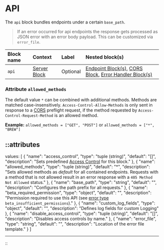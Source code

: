 # API

The `api` block bundles endpoints under a certain `base_path`.

> If an error occurred for api endpoints the response gets processed
as JSON error with an error body payload. This can be customized via `error_file`.

| Block name | Context                       | Label    | Nested block(s)                                                                                                 |
|:-----------|:------------------------------|:---------|:----------------------------------------------------------------------------------------------------------------|
| `api`      | [Server Block](server) | Optional | [Endpoint Block(s)](endpoint), [CORS Block](cors), [Error Handler Block(s)](error_handler) |


### Attribute `allowed_methods`

The default value `*` can be combined with additional methods. Methods are matched case-insensitively. `Access-Control-Allow-Methods` is only sent in response to a [CORS](cors) preflight request, if the method requested by `Access-Control-Request-Method` is an allowed method.

**Example:** `allowed_methods = ["GET", "POST"]` or `allowed_methods = ["*", "BREW"]`

::attributes
---
values: [
  {
    "name": "access_control",
    "type": "tuple (string)",
    "default": "[]",
    "description": "Sets predefined [Access Control](#access-control) for this block."
  },
  {
    "name": "allowed_methods",
    "type": "tuple (string)",
    "default": "*",
    "description": "Sets allowed methods as _default_ for all contained endpoints. Requests with a method that is not allowed result in an error response with a `405 Method Not Allowed` status."
  },
  {
    "name": "base_path",
    "type": "string",
    "default": "",
    "description": "Configures the path prefix for all requests."
  },
  {
    "name": "beta_required_permission",
    "type": "object",
    "default": "",
    "description": "Permission required to use this API (see [error type](/configuration/error-handling#error-types) `beta_insufficient_permissions`)."
  },
  {
    "name": "custom_log_fields",
    "type": "object",
    "default": "",
    "description": "Defines log fields for custom Logging"
  },
  {
    "name": "disable_access_control",
    "type": "tuple (string)",
    "default": "[]",
    "description": "Disables access controls by name."
  },
  {
    "name": "error_file",
    "type": "string",
    "default": "",
    "description": "Location of the error file template."
  }
]

---
::
